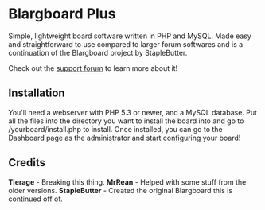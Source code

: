 # Blargboard Plus
Simple, lightweight board software written in PHP and MySQL. Made easy and straightforward to use compared to larger forum softwares and is a continuation of the Blargboard project by StapleButter.

Check out the [support forum](http://tierage.net/board) to learn more about it!

## Installation
You'll need a webserver with PHP 5.3 or newer, and a MySQL database. Put all the files into the directory you want to install the board into and go to /yourboard/install.php to install. Once installed, you can go to the Dashboard page as the administrator and start configuring your board!

## Credits
**Tierage** - Breaking this thing.
**MrRean** - Helped with some stuff from the older versions.
**StapleButter** - Created the original Blargboard this is continued off of.

